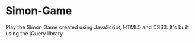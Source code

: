 # Simon-Game
Play the Simon Game created using JavaScript, HTML5 and CSS3. It's built using the jQuery library. 
